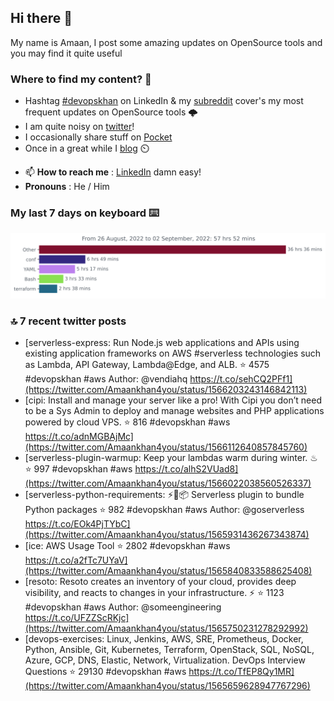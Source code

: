 <!--- [![Hits](https://hits.seeyoufarm.com/api/count/incr/badge.svg?url=https%3A%2F%2Fgithub.com%2Fakhan4u%2Fhit-counter&count_bg=%2379C83D&title_bg=%23555555&icon=&icon_color=%23E7E7E7&title=visits&edge_flat=false)](https://hits.seeyoufarm.com) --->

## Hi there 👋

My name is Amaan, I post some amazing updates on OpenSource tools and you may find it quite useful

### Where to find my content? 🤔

* Hashtag [#devopskhan](https://www.linkedin.com/feed/hashtag/devopskhan/) on LinkedIn & my [subreddit](https://www.reddit.com/r/devopskhan/) cover's my most frequent updates on OpenSource tools 🌩️
* I am quite noisy on [twitter](https://twitter.com/Amaankhan4you)!
* I occasionally share stuff on [Pocket](https://getpocket.com/@ej6g8d1dp2829A16a9Tf5d4T6bAMp3d8791rejDe86yem3bm4e14ex4fT4dluk29)
* Once in a great while I [blog](https://linuxparrot.com/) ⏲️


- 📫 **How to reach me** : [LinkedIn](https://www.linkedin.com/in/amaan-khan-linux-ninja) damn easy!
- **Pronouns** : He / Him

### My last 7 days on keyboard ⌨️

<img src="https://github.com/akhan4u/akhan4u/blob/main/images/stat.svg" alt="Amaan's Wakatime Activity!"/>

### 🔝 7 recent twitter posts
<!-- DEVDOJO:START -->
- [serverless-express: Run Node.js web applications and APIs using existing application frameworks on AWS #serverless technologies such as Lambda, API Gateway, Lambda@Edge, and ALB.
⭐️ 4575
#devopskhan #aws
Author: @vendiahq
https://t.co/sehCQ2PFf1](https://twitter.com/Amaankhan4you/status/1566203243146842113)
- [cipi: Install and manage your server like a pro! With Cipi you don’t need to be a Sys Admin to deploy and manage websites and PHP applications powered by cloud VPS.
⭐️ 816
#devopskhan #aws
https://t.co/adnMGBAjMc](https://twitter.com/Amaankhan4you/status/1566112640857845760)
- [serverless-plugin-warmup: Keep your lambdas warm during winter. ♨
⭐️ 997
#devopskhan #aws
https://t.co/alhS2VUad8](https://twitter.com/Amaankhan4you/status/1566022038560526337)
- [serverless-python-requirements: ⚡️🐍📦 Serverless plugin to bundle Python packages
⭐️ 982
#devopskhan #aws
Author: @goserverless
https://t.co/EOk4PjTYbC](https://twitter.com/Amaankhan4you/status/1565931436267343874)
- [ice: AWS Usage Tool
⭐️ 2802
#devopskhan #aws
https://t.co/a2fTc7UYaV](https://twitter.com/Amaankhan4you/status/1565840833588625408)
- [resoto: Resoto creates an inventory of your cloud, provides deep visibility, and reacts to changes in your infrastructure. ⚡️
⭐️ 1123
#devopskhan #aws
Author: @someengineering
https://t.co/UFZZScRKjc](https://twitter.com/Amaankhan4you/status/1565750231278292992)
- [devops-exercises: Linux, Jenkins, AWS, SRE, Prometheus, Docker, Python, Ansible, Git, Kubernetes, Terraform, OpenStack, SQL, NoSQL, Azure, GCP, DNS, Elastic, Network, Virtualization. DevOps Interview Questions
⭐️ 29130
#devopskhan #aws
https://t.co/TfEP8Qy1MR](https://twitter.com/Amaankhan4you/status/1565659628947767296)
<!-- DEVDOJO:END -->

<!-- ![Amaan's GitHub stats](https://github-readme-stats.vercel.app/api?username=akhan4u&count_private=true&show_icons=true&hide=contribs) -->
